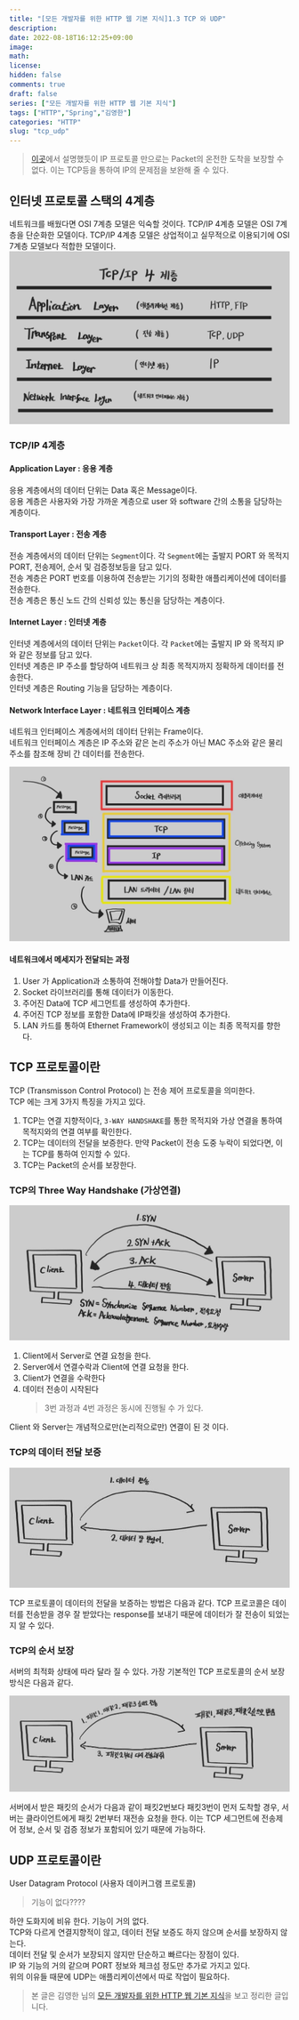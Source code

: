 ```yaml
---
title: "[모든 개발자를 위한 HTTP 웹 기본 지식]1.3 TCP 와 UDP"
description: 
date: 2022-08-18T16:12:25+09:00
image: 
math: 
license: 
hidden: false
comments: true
draft: false
series: ["모든 개발자를 위한 HTTP 웹 기본 지식"]
tags: ["HTTP","Spring","김영한"]
categories: "HTTP"
slug: "tcp_udp"
---
```


> [이곳](https://chobobdev.github.io/p/%EB%AA%A8%EB%93%A0-%EA%B0%9C%EB%B0%9C%EC%9E%90%EB%A5%BC-%EC%9C%84%ED%95%9C-http-%EC%9B%B9-%EA%B8%B0%EB%B3%B8-%EC%A7%80%EC%8B%9D1.2%EC%9D%B8%ED%84%B0%EB%84%B7-%ED%94%84%EB%A1%9C%ED%86%A0%EC%BD%9Cip/)에서 설명했듯이 IP 프로토콜 만으로는 Packet의 온전한 도착을 보장할 수 없다. 이는 TCP등을 통하여 IP의 문제점을 보완해 줄 수 있다.

## 인터넷 프로토콜 스택의 4계층

네트워크를 배웠다면 OSI 7계층 모델은 익숙할 것이다. 
TCP/IP 4계층 모델은 OSI 7계층을 단순화한 모델이다. TCP/IP 4계층 모델은 상업적이고 실무적으로 이용되기에 OSI 7계층 모델보다 적합한 모델이다.
![](tcp4layer.jpg)

### TCP/IP 4계층
#### Application Layer : 응용 계층
응용 계층에서의 데이터 단위는 Data 혹은 Message이다.  
응용 계층은 사용자와 가장 가까운 계층으로 user 와 software 간의 소통을 담당하는 계층이다.  

#### Transport Layer : 전송 계층
전송 계층에서의 데이터 단위는 `Segment`이다. 각 `Segment`에는 출발지 PORT 와 목적지 PORT, 전송제어, 순서 및 검증정보등을 담고 있다.  
전송 계층은 PORT 번호를 이용하여 전송받는 기기의 정확한 애플리케이션에 데이터를 전송한다.  
전송 계층은 통신 노드 간의 신뢰성 있는 통신을 담당하는 계층이다.  

#### Internet Layer : 인터넷 계층
인터넷 계층에서의 데이터 단위는 `Packet`이다. 각 `Packet`에는 출발지 IP 와 목적지 IP와 같은 정보를 담고 있다.   
인터넷 계층은 IP 주소를 할당하여 네트워크 상 최종 목적지까지 정확하게 데이터를 전송한다.  
인터넷 계층은 Routing 기능을 담당하는 계층이다.

#### Network Interface Layer : 네트워크 인터페이스 계층
네트워크 인터페이스 계층에서의 데이터 단위는 Frame이다.  
네트워크 인터페이스 계층은 IP 주소와 같은 논리 주소가 아닌 MAC 주소와 같은 물리주소를 참조해 장비 간 데이터를 전송한다.  


![](how_msg_transfer.jpg)

#### 네트워크에서 메세지가 전달되는 과정
1. User 가 Application과 소통하여 전해야할 Data가 만들어진다.
2. Socket 라이브러리를 통해 데이터가 이동한다.
3. 주어진 Data에 TCP 세그먼트를 생성하여 추가한다.
4. 주어진 TCP 정보를 포함한 Data에 IP패킷을 생성하여 추가한다.
5. LAN 카드를 통하여 Ethernet Framework이 생성되고 이는 최종 목적지를 향한다.


## TCP 프로토콜이란
TCP (Transmisson Control Protocol) 는 전송 제어 프로토콜을 의미한다.  
TCP 에는 크게 3가지 특징을 가지고 있다.  
1. TCP는 연결 지향적이다, `3-WAY HANDSHAKE`를 통한 목적지와 가상 연결을 통하여 목적지와의 연결 여부를 확인한다.
2. TCP는 데이터의 전달을 보증한다. 만약 Packet이 전송 도중 누락이 되었다면, 이는 TCP를 통하여 인지할 수 있다.  
3. TCP는 Packet의 순서를 보장한다.

### TCP의 Three Way Handshake (가상연결)

![](tcp_three.jpg)

1. Client에서 Server로 연결 요청을 한다.
2. Server에서 연결수락과 Client에 연결 요청을 한다.
3. Client가 연결을 수락한다
4. 데이터 전송이 시작된다
   > 3번 과정과 4번 과정은 동시에 진행될 수 가 있다.

Client 와 Server는 개념적으로만(논리적으로만) 연결이 된 것 이다.

### TCP의 데이터 전달 보증

![](tcp_gurantee.jpg)

TCP 프로토콜이 데이터의 전달을 보증하는 방법은 다음과 같다.
TCP 프로코콜은 데이터를 전송받을 경우 잘 받았다는 response를 보내기 때문에 데이터가 잘 전송이 되었는지 알 수 있다.

### TCP의 순서 보장

서버의 최적화 상태에 따라 달라 질 수 있다. 가장 기본적인 TCP 프로토콜의 순서 보장 방식은 다음과 같다.

![](tcp_order.jpg)

서버에서 받은 패킷의 순서가 다음과 같이 패킷2번보다 패킷3번이 먼저 도착할 경우, 서버는 클라이언트에게 패킷 2번부터 재전송 요청을 한다. 이는 TCP 세그먼트에 전송제어 정보, 순서 및 검증 정보가 포함되어 있기 때문에 가능하다.

## UDP 프로토콜이란
User Datagram Protocol (사용자 데이커그램 프로토콜)
> 기능이 없다????

하얀 도화지에 비유 한다. 기능이 거의 없다.  
TCP와 다르게 연결지향적이 않고, 데이터 전달 보증도 하지 않으며 순서를 보장하지 않는다.  
데이터 전달 및 순서가 보장되지 않지만 단순하고 빠르다는 장점이 있다.  
IP 와 기능의 거의 같으며 PORT 정보와 체크섬 정도만 추가로 가지고 있다.  
위의 이유들 때문에 UDP는 애플리케이션에서 따로 작업이 필요하다.  

> 본 글은 김영한 님의 [모든 개발자를 위한 HTTP 웹 기본 지식](https://www.inflearn.com/course/http-%EC%9B%B9-%EB%84%A4%ED%8A%B8%EC%9B%8C%ED%81%AC/dashboard)을 보고 정리한 글입니다.